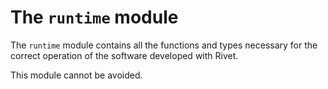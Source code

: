# The `runtime` module

The `runtime` module contains all the functions and types necessary for
the correct operation of the software developed with Rivet.

This module cannot be avoided.
